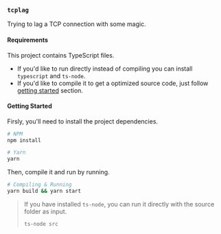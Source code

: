 ### `tcplag`

Trying to lag a TCP connection with some magic.

#### Requirements

This project contains TypeScript files.

- If you'd like to run directly instead of compiling you can install `typescript` and `ts-node`.
- If you'd like to compile it to get a optimized source code, just follow [getting started](#getting-started) section.

#### Getting Started

Firsly, you'll need to install the project dependencies.

```sh
# NPM
npm install

# Yarn
yarn 
```

Then, compile it and run by running.

```sh
# Compiling & Running
yarn build && yarn start
```

> If you have installed `ts-node`, you can run it directly with the source folder as input.
> ```sh
> ts-node src
> ```